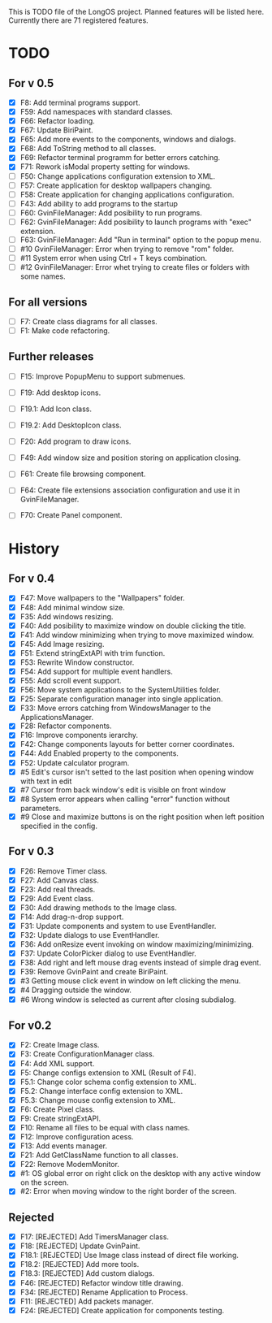 This is TODO file of the LongOS project. Planned features will be listed here.
Currently there are 71 registered features.

TODO
========

For v 0.5
--------
- [X] F8: Add terminal programs support.
- [X] F59: Add namespaces with standard classes.
- [X] F66: Refactor loading.
- [X] F67: Update BiriPaint.
- [X] F65: Add more events to the components, windows and dialogs.
- [X] F68: Add ToString method to all classes.
- [X] F69: Refactor terminal programm for better errors catching.
- [X] F71: Rework isModal property setting for windows.
- [ ] F50: Change applications configuration extension to XML.
- [ ] F57: Create application for desktop wallpapers changing.
- [ ] F58: Create application for changing applications configuration.
- [ ] F43: Add ability to add programs to the startup
- [ ] F60: GvinFileManager: Add posibility to run programs.
- [ ] F62: GvinFileManager: Add posibility to launch programs with "exec" extension.
- [ ] F63: GvinFileManager: Add "Run in terminal" option to the popup menu.
- [ ] #10 GvinFileManager: Error when trying to remove "rom" folder.
- [ ] #11 System error when using Ctrl + T keys combination.
- [ ] #12 GvinFileManager: Error whet trying to create files or folders with some names.

For all versions
--------
- [ ] F7: Create class diagrams for all classes.
- [ ] F1: Make code refactoring.

Further releases
--------
- [ ] F15: Improve PopupMenu to support submenues.
- [ ] F19: Add desktop icons.
- [ ] F19.1: Add Icon class.
- [ ] F19.2: Add DesktopIcon class.
- [ ] F20: Add program to draw icons.
- [ ] F49: Add window size and position storing on application closing.
- [ ] F61: Create file browsing component.
- [ ] F64: Create file extensions association configuration and use it in GvinFileManager.
- [ ] F70: Create Panel component.



History
========

For v 0.4
--------
- [X] F47: Move wallpapers to the "Wallpapers" folder.
- [X] F48: Add minimal window size.
- [X] F35: Add windows resizing.
- [X] F40: Add posibility to maximize window on double clicking the title.
- [X] F41: Add window minimizing when trying to move maximized window.
- [X] F45: Add Image resizing.
- [X] F51: Extend stringExtAPI with trim function.
- [X] F53: Rewrite Window constructor.
- [X] F54: Add support for multiple event handlers.
- [X] F55: Add scroll event support.
- [X] F56: Move system applications to the SystemUtilities folder.
- [X] F25: Separate configuration manager into single application.
- [X] F33: Move errors catching from WindowsManager to the ApplicationsManager.
- [X] F28: Refactor components.
- [X] F16: Improve components ierarchy.
- [X] F42: Change components layouts for better corner coordinates.
- [X] F44: Add Enabled property to the components.
- [X] F52: Update calculator program.
- [X] #5 Edit's cursor isn't setted to the last position when opening window with text in edit
- [X] #7 Cursor from back window's edit is visible on front window
- [X] #8 System error appears when calling "error" function without parameters.
- [X] #9 Close and maximize buttons is on the right position when left position specified in the config.

For v 0.3
--------
- [X] F26: Remove Timer class.
- [X] F27: Add Canvas class.
- [X] F23: Add real threads.
- [X] F29: Add Event class.
- [X] F30: Add drawing methods to the Image class.
- [X] F14: Add drag-n-drop support.
- [X] F31: Update components and system to use EventHandler.
- [X] F32: Update dialogs to use EventHandler.
- [X] F36: Add onResize event invoking on window maximizing/minimizing.
- [X] F37: Update ColorPicker dialog to use EventHandler.
- [X] F38: Add right and left mouse drag events instead of simple drag event.
- [X] F39: Remove GvinPaint and create BiriPaint.
- [X] #3 Getting mouse click event in window on left clicking the menu.
- [X] #4 Dragging outside the window.
- [X] #6 Wrong window is selected as current after closing subdialog.

For v0.2
--------

- [X] F2: Create Image class.
- [X] F3: Create ConfigurationManager class.
- [X] F4: Add XML support.
- [X] F5: Change configs extension to XML (Result of F4).
- [X] F5.1: Change color schema config extension to XML.
- [X] F5.2: Change interface config extension to XML.
- [X] F5.3: Change mouse config extension to XML.
- [X] F6: Create Pixel class.
- [X] F9: Create stringExtAPI.
- [X] F10: Rename all files to be equal with class names.
- [X] F12: Improve configuration acess.
- [X] F13: Add events manager.
- [X] F21: Add GetClassName function to all classes.
- [X] F22: Remove ModemMonitor.
- [X] #1: OS global error on right click on the desktop with any active window on the screen.
- [X] #2: Error when moving window to the right border of the screen.

Rejected
--------
- [X] F17: [REJECTED] Add TimersManager class.
- [X] F18: [REJECTED] Update GvinPaint.
- [X] F18.1: [REJECTED] Use Image class instead of direct file working.
- [X] F18.2: [REJECTED] Add more tools.
- [X] F18.3: [REJECTED] Add custom dialogs.
- [X] F46: [REJECTED] Refactor window title drawing.
- [X] F34: [REJECTED] Rename Application to Process.
- [X] F11: [REJECTED] Add packets manager.
- [X] F24: [REJECTED] Create application for components testing.